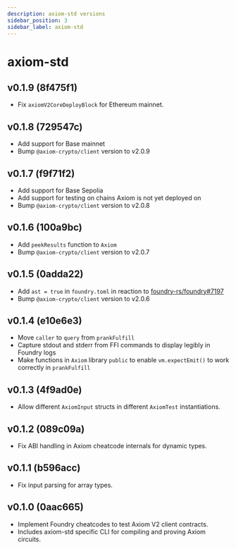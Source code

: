 ```yaml
---
description: axiom-std versions
sidebar_position: 3
sidebar_label: axiom-std
---
```


# axiom-std

## v0.1.9 (8f475f1)

- Fix `axiomV2CoreDeployBlock` for Ethereum mainnet.

## v0.1.8 (729547c)

- Add support for Base mainnet
- Bump `@axiom-crypto/client` version to v2.0.9

## v0.1.7 (f9f71f2)

- Add support for Base Sepolia
- Add support for testing on chains Axiom is not yet deployed on
- Bump `@axiom-crypto/client` version to v2.0.8

## v0.1.6 (100a9bc)

- Add `peekResults` function to `Axiom`
- Bump `@axiom-crypto/client` version to v2.0.7

## v0.1.5 (0adda22)

- Add `ast = true` in `foundry.toml` in reaction to [foundry-rs/foundry#7197](https://github.com/foundry-rs/foundry/pull/7197)
- Bump `@axiom-crypto/client` version to v2.0.6

## v0.1.4 (e10e6e3)

- Move `caller` to `query` from `prankFulfill`
- Capture stdout and stderr from FFI commands to display legibly in Foundry logs
- Make functions in `Axiom` library `public` to enable `vm.expectEmit()` to work correctly in `prankFulfill`

## v0.1.3 (4f9ad0e)

- Allow different `AxiomInput` structs in different `AxiomTest` instantiations.

## v0.1.2 (089c09a)

- Fix ABI handling in Axiom cheatcode internals for dynamic types.

## v0.1.1 (b596acc)

- Fix input parsing for array types.

## v0.1.0 (0aac665)

- Implement Foundry cheatcodes to test Axiom V2 client contracts.
- Includes axiom-std specific CLI for compiling and proving Axiom circuits.
